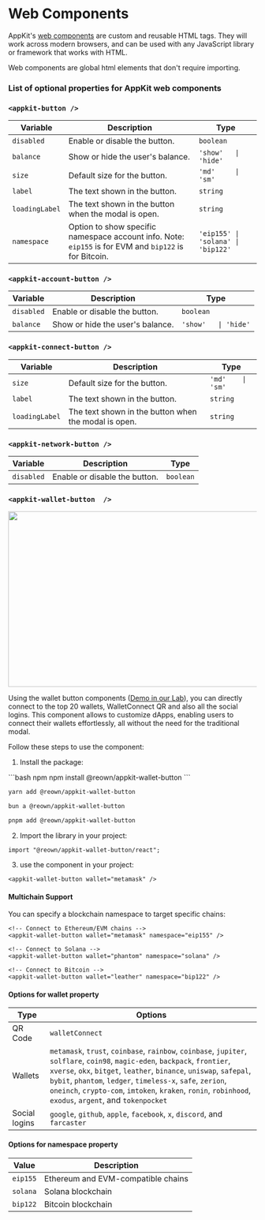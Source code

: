 # Web Components

AppKit's [web components](https://www.webcomponents.org/) are custom and reusable HTML tags. They will work across modern browsers, and can be used with any JavaScript library or framework that works with HTML.

<Note>
  Web components are global html elements that don't require importing.
</Note>

### List of optional properties for AppKit web components

### `<appkit-button />`

| Variable       | Description                                                                                            | Type                               |
| -------------- | ------------------------------------------------------------------------------------------------------ | ---------------------------------- |
| `disabled`     | Enable or disable the button.                                                                          | `boolean`                          |
| `balance`      | Show or hide the user's balance.                                                                       | `'show'   \| 'hide'`               |
| `size`         | Default size for the button.                                                                           | `'md'     \| 'sm'`                 |
| `label`        | The text shown in the button.                                                                          | `string`                           |
| `loadingLabel` | The text shown in the button when the modal is open.                                                   | `string`                           |
| `namespace`    | Option to show specific namespace account info. Note: `eip155` is for EVM and `bip122` is for Bitcoin. | `'eip155' \| 'solana' \| 'bip122'` |

### `<appkit-account-button />`

| Variable   | Description                      | Type                 |
| ---------- | -------------------------------- | -------------------- |
| `disabled` | Enable or disable the button.    | `boolean`            |
| `balance`  | Show or hide the user's balance. | `'show'   \| 'hide'` |

### `<appkit-connect-button />`

| Variable       | Description                                          | Type              |
| -------------- | ---------------------------------------------------- | ----------------- |
| `size`         | Default size for the button.                         | `'md'    \| 'sm'` |
| `label`        | The text shown in the button.                        | `string`          |
| `loadingLabel` | The text shown in the button when the modal is open. | `string`          |

### `<appkit-network-button />`

| Variable   | Description                   | Type      |
| ---------- | ----------------------------- | --------- |
| `disabled` | Enable or disable the button. | `boolean` |

### `<appkit-wallet-button  />`

<Frame>
  <img src="https://mintcdn.com/reown-5552f0bb/EKbxEvu_zecC7Jp2/images/assets/walletButtons.jpg?fit=max&auto=format&n=EKbxEvu_zecC7Jp2&q=85&s=4311e99e62b86393bba087f4d750f58f" width="1416" height="356" data-path="images/assets/walletButtons.jpg" srcset="https://mintcdn.com/reown-5552f0bb/EKbxEvu_zecC7Jp2/images/assets/walletButtons.jpg?w=280&fit=max&auto=format&n=EKbxEvu_zecC7Jp2&q=85&s=0a26ae29a8a696be07b86c62286b44e7 280w, https://mintcdn.com/reown-5552f0bb/EKbxEvu_zecC7Jp2/images/assets/walletButtons.jpg?w=560&fit=max&auto=format&n=EKbxEvu_zecC7Jp2&q=85&s=d91ff2d4dbf21f630c42b2c2f4927560 560w, https://mintcdn.com/reown-5552f0bb/EKbxEvu_zecC7Jp2/images/assets/walletButtons.jpg?w=840&fit=max&auto=format&n=EKbxEvu_zecC7Jp2&q=85&s=be643bdc3020a5d61dabdb13d80a2673 840w, https://mintcdn.com/reown-5552f0bb/EKbxEvu_zecC7Jp2/images/assets/walletButtons.jpg?w=1100&fit=max&auto=format&n=EKbxEvu_zecC7Jp2&q=85&s=f158003e40f0d4c946e25f7f0537bc0a 1100w, https://mintcdn.com/reown-5552f0bb/EKbxEvu_zecC7Jp2/images/assets/walletButtons.jpg?w=1650&fit=max&auto=format&n=EKbxEvu_zecC7Jp2&q=85&s=4a06b3ea8602f07a87a58a393fbe954c 1650w, https://mintcdn.com/reown-5552f0bb/EKbxEvu_zecC7Jp2/images/assets/walletButtons.jpg?w=2500&fit=max&auto=format&n=EKbxEvu_zecC7Jp2&q=85&s=afe5cebcfd50d6b4cd874cfa9bf7beb1 2500w" data-optimize="true" data-opv="2" />
</Frame>

Using the wallet button components ([Demo in our Lab](https://appkit-lab.reown.com/appkit/?name=wagmi)), you can directly connect to the top 20 wallets, WalletConnect QR and also all the social logins.
This component allows to customize dApps, enabling users to connect their wallets effortlessly, all without the need for the traditional modal.

Follow these steps to use the component:

1. Install the package:

<CodeGroup>
  ```bash npm
  npm install @reown/appkit-wallet-button
  ```

  ```bash Yarn
  yarn add @reown/appkit-wallet-button
  ```

  ```bash Bun
  bun a @reown/appkit-wallet-button
  ```

  ```bash pnpm
  pnpm add @reown/appkit-wallet-button
  ```
</CodeGroup>

2. Import the library in your project:

```tsx
import "@reown/appkit-wallet-button/react";
```

3. use the component in your project:

```tsx
<appkit-wallet-button wallet="metamask" />
```

#### Multichain Support

You can specify a blockchain namespace to target specific chains:

```tsx
<!-- Connect to Ethereum/EVM chains -->
<appkit-wallet-button wallet="metamask" namespace="eip155" />

<!-- Connect to Solana -->
<appkit-wallet-button wallet="phantom" namespace="solana" />

<!-- Connect to Bitcoin -->
<appkit-wallet-button wallet="leather" namespace="bip122" />
```

#### Options for wallet property

| Type          | Options                                                                                                                                                                                                                                                                                                                                                                       |
| ------------- | ----------------------------------------------------------------------------------------------------------------------------------------------------------------------------------------------------------------------------------------------------------------------------------------------------------------------------------------------------------------------------- |
| QR Code       | `walletConnect`                                                                                                                                                                                                                                                                                                                                                               |
| Wallets       | `metamask`, `trust`, `coinbase`, `rainbow`, `coinbase`, `jupiter`, `solflare`, `coin98`, `magic-eden`, `backpack`, `frontier`, `xverse`, `okx`, `bitget`, `leather`, `binance`, `uniswap`, `safepal`, `bybit`, `phantom`, `ledger`, `timeless-x`, `safe`, `zerion`, `oneinch`, `crypto-com`, `imtoken`, `kraken`, `ronin`, `robinhood`, `exodus`, `argent`, and `tokenpocket` |
| Social logins | `google`, `github`, `apple`, `facebook`, `x`, `discord`, and `farcaster`                                                                                                                                                                                                                                                                                                      |

#### Options for namespace property

| Value    | Description                        |
| -------- | ---------------------------------- |
| `eip155` | Ethereum and EVM-compatible chains |
| `solana` | Solana blockchain                  |
| `bip122` | Bitcoin blockchain                 |
